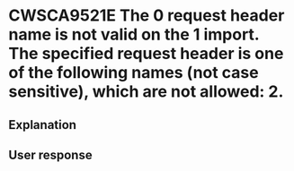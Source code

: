 # CWSCA9521E The 0 request header name is not valid on the 1 import. The specified request header is one of the following names (not case sensitive), which are not allowed: 2.

## Explanation

## User response